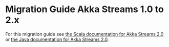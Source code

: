 <a id="migration-2-0-scala"></a>
# Migration Guide Akka Streams 1.0 to 2.x

For this migration guide see [the Scala documentation for Akka Streams 2.0](http://doc.akka.io/docs/akka-stream-and-http-experimental/2.0.2/scala/migration-guide-1.0-2.x-scala.html) 
or [the Java documentation for Akka Streams 2.0](http://doc.akka.io/docs/akka-stream-and-http-experimental/2.0.2/java/migration-guide-1.0-2.x-java.html).